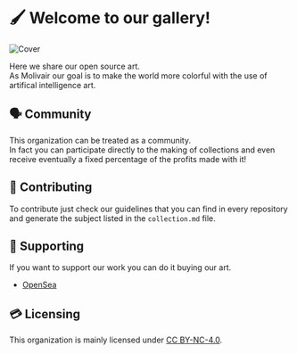 # 🖌️ Welcome to our gallery!
![Cover](https://raw.githubusercontent.com/Molivair/.github/main/assets/images/cover.png)

Here we share our open source art.  
As Molivair our goal is to make the world more colorful with the use of artifical intelligence art.

## 🗣️ Community
This organization can be treated as a community.  
In fact you can participate directly to the making of collections and even receive eventually a fixed percentage of the profits made with it!  

## 🤝 Contributing
To contribute just check our guidelines that you can find in every repository and generate the subject listed in the ```collection.md``` file.  

## 💚 Supporting
If you want to support our work you can do it buying our art.  
- [OpenSea](https://opensea.io/Molivair)  

## 💳 Licensing
This organization is mainly licensed under [CC BY-NC-4.0](http://creativecommons.org/licenses/by-nc/4.0/).  